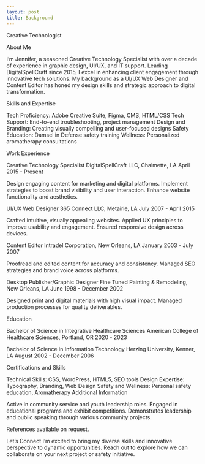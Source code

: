 ```yaml
---
layout: post
title: Background
---
```


Creative Technologist

About Me

I’m Jennifer, a seasoned Creative Technology Specialist with over a decade of experience in graphic design, UI/UX, and IT support. Leading DigitalSpellCraft since 2015, I excel in enhancing client engagement through innovative tech solutions. My background as a UI/UX Web Designer and Content Editor has honed my design skills and strategic approach to digital transformation. 

Skills and Expertise

Tech Proficiency: Adobe Creative Suite, Figma, CMS, HTML/CSS
Tech Support: End-to-end troubleshooting, project management
Design and Branding: Creating visually compelling and user-focused designs
Safety Education: Damsel in Defense safety training
Wellness: Personalized aromatherapy consultations

Work Experience

Creative Technology Specialist
DigitalSpellCraft LLC, Chalmette, LA
April 2015 - Present

Design engaging content for marketing and digital platforms.
Implement strategies to boost brand visibility and user interaction.
Enhance website functionality and aesthetics.

UI/UX Web Designer
365 Connect LLC, Metairie, LA
July 2007 - April 2015

Crafted intuitive, visually appealing websites.
Applied UX principles to improve usability and engagement.
Ensured responsive design across devices.

Content Editor
Intradel Corporation, New Orleans, LA
January 2003 - July 2007

Proofread and edited content for accuracy and consistency.
Managed SEO strategies and brand voice across platforms.

Desktop Publisher/Graphic Designer
Fine Tuned Painting & Remodeling, New Orleans, LA
June 1998 - December 2002

Designed print and digital materials with high visual impact.
Managed production processes for quality deliverables.

Education

Bachelor of Science in Integrative Healthcare Sciences
American College of Healthcare Sciences, Portland, OR
2020 - 2023

Bachelor of Science in Information Technology
Herzing University, Kenner, LA
August 2002 - December 2006

Certifications and Skills

Technical Skills: CSS, WordPress, HTML5, SEO tools
Design Expertise: Typography, Branding, Web Design
Safety and Wellness: Personal safety education, Aromatherapy
Additional Information

Active in community service and youth leadership roles.
Engaged in educational programs and exhibit competitions.
Demonstrates leadership and public speaking through various community projects.

References available on request. 

Let’s Connect
I’m excited to bring my diverse skills and innovative perspective to dynamic opportunities. Reach out to explore how we can collaborate on your next project or safety initiative.

